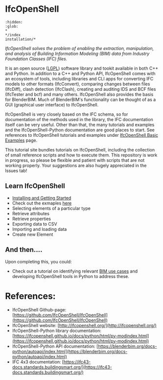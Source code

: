 # IfcOpenShell

```{toctree}
:hidden:
:glob:
*
*/index
installation/*
```

*IfcOpenShell solves the problem of enabling the extraction, manipulation, and analysis of Building Information Modeling (BIM) data from Industry Foundation Classes (IFC) files.*

It is an open source ([LGPL](https://github.com/IfcOpenShell/IfcOpenShell/tree/master/COPYING.LESSER "LGPL-3.0-or-later")) software library and tookit available in both C++ and Python. In addition to a C++ and Python API, IfcOpenShell comes with an ecosystem of tools, including libraries and CLI apps for converting IFC models to other formats (IfcConvert), comparing changes between files (IfcDiff), clash detection (IfcClash), creating and auditing IDS and BCF files (IfcTester and bcf) and many others. 
IfcOpenShell also provides the basis for BlenderBIM. Much of BlenderBIM's functionality can be thought of as a GUI (graphical user interface) to IfcOpenShell.

IfcOpenShell is very closely based on the IFC schema, so for documentation of the methods used in the library, the IFC documentation itself can be very useful. Other than that, the many tutorials and examples and the IfcOpenShell-Python documentation are good places to start. See references to IfcOpenShell tutorials and examples under [IfcOpenShell Basic Examples](/41934/Examples/IfcOpenShell/Basic) page.

This tutorial site bundles tutorials on IfcOpenShell, including the collection of small reference scripts and how to execute them. This repository is work in progress, so please be flexible and patient with scripts that are not working properly. Your suggestions are also hugely appreciated in the Issues tab!

## Learn IfcOpenShell

- [Installing and Getting Started](installation/updated_installation_instructions/)
- Check out the exmaples [here](/41934/Examples/IfcOpenShell/)
- Selecting elements of a particular type
- Retrieve attributes
- Retrieve properties
- Exporting data to CSV
- Importing and loading data
- Create new Element

## And then....

Upon completing this, you could:
- Check out a tutorial on identifying relevant [BIM use cases](https://github.com/DTU-Byg/BIM-USE) and developing IfcOpenShell tools in Python to address these.

# References:
- IfcOpenShell Github-page: [https://github.com/IfcOpenShell/IfcOpenShell](https://github.com/IfcOpenShell/IfcOpenShell)
- IfcOpenShell website: [http://ifcopenshell.org/](http://ifcopenshell.org/)
- IfcOpenShell-Python library documentation: [https://ifcopenshell.github.io/docs/python/html/py-modindex.html](https://ifcopenshell.github.io/docs/python/html/py-modindex.html)
- IfcOpenShell-Python API documentation: [https://blenderbim.org/docs-python/autoapi/index.html](https://blenderbim.org/docs-python/autoapi/index.html)
- IFC 4x3 documentation: [https://ifc43-docs.standards.buildingsmart.org/](https://ifc43-docs.standards.buildingsmart.org/)
